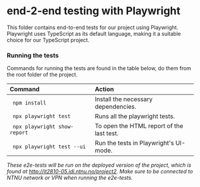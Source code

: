 # end-2-end testing with Playwright 

This folder contains end-to-end tests for our project using Playwright. Playwright uses TypeScript as its default language, making it a suitable choice for our TypeScript project.


### Running the tests
Commands for running the tests are found in the table below, do them from the root folder of the project.

| <div style="width:190px">Command</div>| Action |
| :---------------------- | :----------------------------------------------------------------- |
| ` npm install` | Install the necessary dependencies. |
| ` npx playwright test` | Runs all the playwright tests.
| ` npx playwright show-report` | To open the HTML report of the last test. |
| ` npx playwright test --ui` | Run the tests in Playwright's UI-mode.


*These e2e-tests will be run on the deployed version of the project, which is found at http://it2810-05.idi.ntnu.no/project2. Make sure to be connected to NTNU network or VPN when running the e2e-tests.*



